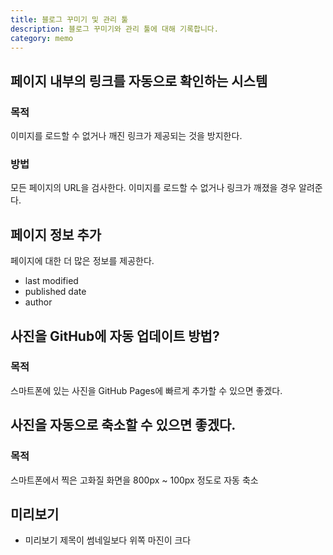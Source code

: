 ```yaml
---
title: 블로그 꾸미기 및 관리 툴
description: 블로그 꾸미기와 관리 툴에 대해 기록합니다. 
category: memo
---
```



페이지 내부의 링크를 자동으로 확인하는 시스템
---
### 목적
이미지를 로드할 수 없거나 깨진 링크가 제공되는 것을 방지한다. 

### 방법
모든 페이지의 URL을 검사한다. 
이미지를 로드할 수 없거나 링크가 깨졌을 경우 알려준다. 


페이지 정보 추가
---
페이지에 대한 더 많은 정보를 제공한다.
- last modified
- published date
- author


사진을 GitHub에 자동 업데이트 방법?
---
### 목적
스마트폰에 있는 사진을 GitHub Pages에 빠르게 추가할 수 있으면 좋겠다.


사진을 자동으로 축소할 수 있으면 좋겠다.
---
### 목적
스마트폰에서 찍은 고화질 화면을 800px ~ 100px 정도로 자동 축소


미리보기
---
- 미리보기 제목이 썸네일보다 위쪽 마진이 크다
